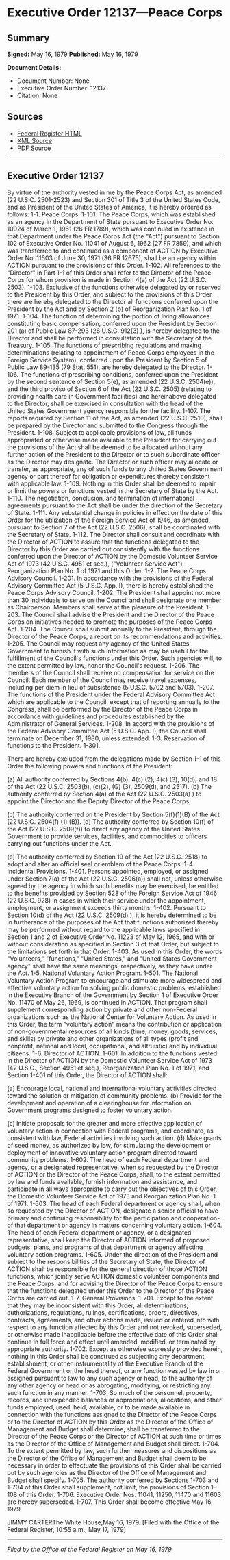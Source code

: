 # Executive Order 12137—Peace Corps

## Summary

**Signed:** May 16, 1979
**Published:** May 16, 1979

**Document Details:**
- Document Number: None
- Executive Order Number: 12137
- Citation: None

## Sources
- [Federal Register HTML](https://www.presidency.ucsb.edu/documents/executive-order-12137-peace-corps)
- [XML Source](None)
- [PDF Source](None)

---

## Executive Order 12137

By virtue of the authority vested in me by the Peace Corps Act, as amended (22 U.S.C. 2501-2523) and Section 301 of Title 3 of the United States Code, and as President of the United States of America, it is hereby ordered as follows:
1-1. Peace Corps.
1-101. The Peace Corps, which was established as an agency in the Department of State pursuant to Executive Order No. 10924 of March 1, 1961 (26 FR 1789), which was continued in existence in that Department under the Peace Corps Act (the "Act") pursuant to Section 102 of Executive Order No. 11041 of August 6, 1962 (27 FR 7859), and which was transferred to and continued as a component of ACTION by Executive Order No. 11603 of June 30, 1971 (36 FR 12675), shall be an agency within ACTION pursuant to the provisions of this Order.
1-102. All references to the "Director" in Part 1-1 of this Order shall refer to the Director of the Peace Corps for whom provision is made in Section 4(a) of the Act (22 U.S.C. 2503).
1-103. Exclusive of the functions otherwise delegated by or reserved to the President by this Order, and subject to the provisions of this Order, there are hereby delegated to the Director all functions conferred upon the President by the Act and by Section 2 (b) of Reorganization Plan No. 1 of 1971.
1-104. The function of determining the portion of living allowances constituting basic compensation, conferred upon the President by Section 201 (a) of Public Law 87-293 (26 U.S.C. 912(3) ), is hereby delegated to the Director and shall be performed in consultation with the Secretary of the Treasury.
1-105. The functions of prescribing regulations and making determinations (relating to appointment of Peace Corps employees in the Foreign Service System), conferred upon the President by Section 5 of Public Law 89-135 (79 Stat. 551), are hereby delegated to the Director.
1-106. The functions of prescribing conditions, conferred upon the President by the second sentence of Section 5(e), as amended (22 U.S.C. 2504(e)), and the third proviso of Section 6 of the Act (22 U.S.C. 2505) (relating to providing health care in Government facilities) and hereinabove delegated to the Director, shall be exercised in consultation with the head of the United States Government agency responsible for the facility.
1-107. The reports required by Section 11 of the Act, as amended (22 U.S.C. 2510), shall be prepared by the Director and submitted to the Congress through the President.
1-108. Subject to applicable provisions of law, all funds appropriated or otherwise made available to the President for carrying out the provisions of the Act shall be deemed to be allocated without any further action of the President to the Director or to such subordinate officer as the Director may designate. The Director or such officer may allocate or transfer, as appropriate, any of such funds to any United States Government agency or part thereof for obligation or expenditures thereby consistent with applicable law.
1-109. Nothing in this Order shall be deemed to impair or limit the powers or functions vested in the Secretary of State by the Act.
1-110. The negotiation, conclusion, and termination of international agreements pursuant to the Act shall be under the direction of the Secretary of State.
1-111. Any substantial change in policies in effect on the date of this Order for the utilization of the Foreign Service Act of 1946, as amended, pursuant to Section 7 of the Act (22 U.S.C. 2506), shall be coordinated with the Secretary of State.
1-112. The Director shall consult and coordinate with the Director of ACTION to assure that the functions delegated to the Director by this Order are carried out consistently with the functions conferred upon the Director of ACTION by the Domestic Volunteer Service Act of 1973 (42 U.S.C. 4951 et seq.), ("Volunteer Service Act"), Reorganization Plan No. 1 of 1971 and this Order.
1-2. The Peace Corps Advisory Council.
1-201. In accordance with the provisions of the Federal Advisory Committee Act (5 U.S.C. App. I), there is hereby established the Peace Corps Advisory Council.
1-202. The President shall appoint not more than 30 individuals to serve on the Council and shall designate one member as Chairperson. Members shall serve at the pleasure of the President.
1-203. The Council shall advise the President and the Director of the Peace Corps on initiatives needed to promote the purposes of the Peace Corps Act.
1-204. The Council shall submit annually to the President, through the Director of the Peace Corps, a report on its recommendations and activities.
1-205. The Council may request any agency of the United States Government to furnish it with such information as may be useful for the fulfillment of the Council's functions under this Order. Such agencies will, to the extent permitted by law, honor the Council's request.
1-206. The members of the Council shall receive no compensation for service on the Council. Each member of the Council may receive travel expenses, including per diem in lieu of subsistence (5 U.S.C. 5702 and 5703).
1-207. The functions of the President under the Federal Advisory Committee Act which are applicable to the Council, except that of reporting annually to the Congress, shall be performed by the Director of the Peace Corps in accordance with guidelines and procedures established by the Administrator of General Services.
1-208. In accord with the provisions of the Federal Advisory Committee Act (5 U.S.C. App. I), the Council shall terminate on December 31, 1980, unless extended.
1-3. Reservation of functions to the President. 1-301.

There are hereby excluded from the delegations made by Section 1-1 of this Order the following powers and functions of the President:

(a) All authority conferred by Sections 4(b), 4(c) (2), 4(c) (3), 10(d), and 18 of the Act (22 U.S.C. 2503(b), (c)(2), (G) (3), 2509(d), and 2517).
(b) The authority conferred by Section 4(a) of the Act (22 U.S.C. 2503(a) ) to appoint the Director and the Deputy Director of the Peace Corps.

(c) The authority conferred on the President by Section 5(f)(1)(B) of the Act (22 U.S.C. 2504(f) (1) (B)).
(d) The authority conferred by Section 10(f) of the Act (22 U.S.C. 2509(f)) to direct any agency of the United States Government to provide services, facilities, and commodities to officers carrying out functions under the Act.

(e) The authority conferred by Section 19 of the Act (22 U.S.C. 2518) to adopt and alter an official seal or emblem of the Peace Corps.
1-4. Incidental Provisions.
1-401. Persons appointed, employed, or assigned under Section 7(a) of the Act (22 U.S.C. 2506(a)) shall not, unless otherwise agreed by the agency in which such benefits may be exercised, be entitled to the benefits provided by Section 528 of the Foreign Service Act of 1946 (22 U.S.C. 928) in cases in which their service under the appointment, employment, or assignment exceeds thirty months.
1-402. Pursuant to Section 10(d) of the Act (22 U.S.C. 2509(d) ), it is hereby determined to be in furtherance of the purposes of the Act that functions authorized thereby may be performed without regard to the applicable laws specified in Section 1 and 2 of Executive Order No. 11223 of May 12, 1965, and with or without consideration as specified in Section 3 of that Order, but subject to the limitations set forth in that Order.
1-403. As used in this Order, the words "Volunteers," "functions," "United States," and "United States Government agency" shall have the same meanings, respectively, as they have under the Act.
1-5. National Voluntary Action Program.
1-501. The National Voluntary Action Program to encourage and stimulate more widespread and effective voluntary action for solving public domestic problems, established in the Executive Branch of the Government by Section 1 of Executive Order No. 11470 of May 26, 1969, is continued in ACTION. That program shall supplement corresponding action by private and other non-Federal organizations such as the National Center for Voluntary Action. As used in this Order, the term "voluntary action" means the contribution or application of non-governmental resources of all kinds (time, money, goods, services, and skills) by private and other organizations of all types (profit and nonprofit, national and local, occupational, and altruistic) and by individual citizens.
1-6. Director of ACTION.
1-601. In addition to the functions vested in the Director of ACTION by the Domestic Volunteer Service Act of 1973 (42 U.S.C., Section 4951 et seq.), Reorganization Plan No. 1 of 1971, and Section 1-401 of this Order, the Director of ACTION shall:

(a) Encourage local, national and international voluntary activities directed toward the solution or mitigation of community problems.
(b) Provide for the development and operation of a clearinghouse for information on Government programs designed to foster voluntary action.

(c) Initiate proposals for the greater and more effective application of voluntary action in connection with Federal programs, and coordinate, as consistent with law, Federal activities involving such action.
(d) Make grants of seed money, as authorized by law, for stimulating the development or deployment of innovative voluntary action program directed toward community problems.
1-602. The head of each Federal department and agency, or a designated representative, when so requested by the Director of ACTION or the Director of the Peace Corps, shall, to the extent permitted by law and funds available, furnish information and assistance, and participate in all ways appropriate to carry out the objectives of this Order, the Domestic Volunteer Service Act of 1973 and Reorganization Plan No. 1 of 1971.
1-603. The head of each Federal department or agency shall, when so requested by the Director of ACTION, designate a senior official to have primary and continuing responsibility for the participation and cooperation-of that department or agency in matters concerning voluntary action.
1-604. The head of each Federal department or agency, or a designated representative, shall keep the Director of ACTION informed of proposed budgets, plans, and programs of that department or agency affecting voluntary action programs.
1-605. Under the direction of the President and subject to the responsibilities of the Secretary of State, the Director of ACTION shall be responsible for the general direction of those ACTION functions, which jointly serve ACTION domestic volunteer components and the Peace Corps, and for advising the Director of the Peace Corps to ensure that the functions delegated under this Order to the Director of the Peace Corps are carried out.
1-7. General Provisions.
1-701. Except to the extent that they may be inconsistent with this Order, all determinations, authorizations, regulations, rulings, certifications, orders, directives, contracts, agreements, and other actions made, issued or entered into with respect to any function affected by this Order and not revoked, superseded, or otherwise made inapplicable before the effective date of this Order shall continue in full force and effect until amended, modified, or terminated by appropriate authority.
1-702. Except as otherwise expressly provided herein, nothing in this Order shall be construed as subjecting any department, establishment, or other instrumentality of the Executive Branch of the Federal Government or the head thereof, or any function vested by law in or assigned pursuant to law to any such agency or head, to the authority of any other agency or head or as abrogating, modifying, or restricting any such function in any manner.
1-703. So much of the personnel, property, records, and unexpended balances or appropriations, allocations, and other funds employed, used, held, available, or to be made available in connection with the functions assigned to the Director of the Peace Corps or to the Director of ACTION by this Order as the Director of the Office of Management and Budget shall determine, shall be transferred to the Director of the Peace Corps or the Director of ACTION at such time or times as the Director of the Office of Management and Budget shall direct.
1-704. To the extent permitted by law, such further measures and dispositions as the Director of the Office of Management and Budget shall deem to be necessary in order to effectuate the provisions of this Order shall be carried out by such agencies as the Director of the Office of Management and Budget shall specify.
1-705. The authority conferred by Sections 1-703 and 1-704 of this Order shall supplement, not limit, the provisions of Section 1-108 of this Order.
1-706. Executive Order Nos. 11041, 11250, 11470 and 11603 are hereby superseded.
1-707. This Order shall become effective May 16, 1979.

JIMMY CARTERThe White House,May 16, 1979.
[Filed with the Office of the Federal Register, 10:55 a.m., May 17, 1979]

---

*Filed by the Office of the Federal Register on May 16, 1979*
